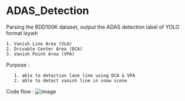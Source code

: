 # ADAS_Detection

  Parsing the BDD100K dataset, output the ADAS detection label of YOLO format lxywh
  
    1. Vanish Line Area (VLA)
    2. Drivable Center Area (DCA)
    3. Vanish Point Area (VPA)
  Purpose :

       1. able to detection lane line using DCA & VPA
       2. able to detect vanish line in snow scene
  Code flow :
      ![image](https://github.com/cuteboyqq/ADAS_Detection/assets/58428559/85ad0f1b-3c13-450e-89ab-cbfd0bd1f321)

